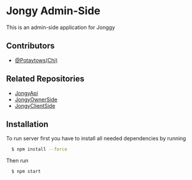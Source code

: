 
# Jongy Admin-Side
This is an admin-side application for Jonggy


## Contributors

- [@Potaytows(Chi)](https://github.com/potaytows)

## Related Repositories
- [JongyApi](https://github.com/potaytows/JongyApi)
- [JongyOwnerSide](https://github.com/potaytows/JongyOwnerSide)
- [JongyClientSide](https://github.com/potaytows/jongyClientside)

## Installation

To run server first you have to install all needed dependencies by running

```bash
  $ npm install --force
```

Then run 

```bash
  $ npm start
```


